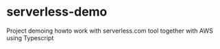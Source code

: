 # serverless-demo
Project demoing howto work with serverless.com tool together with AWS using Typescript
